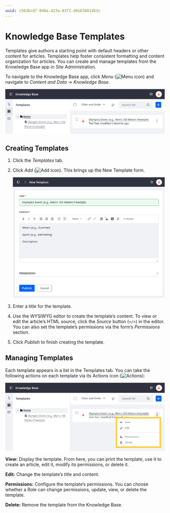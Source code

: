 ```yaml
---
uuid: c563bcd7-0d0a-423a-83f1-d9163601db3c
---
```

# Knowledge Base Templates

Templates give authors a starting point with default headers or other content for articles. Templates help foster consistent formatting and content organization for articles. You can create and manage templates from the Knowledge Base app in Site Administration. 

To navigate to the Knowledge Base app, click _Menu_ (![Menu icon](../../images/icon-menu.png)) and navigate to *Content and Data* &rarr; *Knowledge Base*. 

![Access templates in the app's Templates tab.](./knowledge-base-templates/images/01.png)

## Creating Templates

1. Click the *Templates* tab.

1. Click _Add_ (![Add icon](../../images/icon-add.png)). This brings up the New Template form.

    ![A new form opens to create a template.](./knowledge-base-templates/images/02.png)

1. Enter a title for the template.

1. Use the WYSIWYG editor to create the template’s content. To view or edit the article’s HTML source, click the *Source* button (`</>`) in the editor. You can also set the template’s permissions via the form’s *Permissions* section.

1. Click *Publish* to finish creating the template.

## Managing Templates

Each template appears in a list in the Templates tab. You can take the following actions on each template via its Actions icon (![Actions](../../images/icon-actions.png)):

![Click on the actions icon for different options.](./knowledge-base-templates/images/03.png)

**View:** Display the template. From here, you can print the template, use it to create an article, edit it, modify its permissions, or delete it.

**Edit:** Change the template’s title and content.

**Permissions:** Configure the template’s permissions. You can choose whether a Role can change permissions, update, view, or delete the template.

**Delete:** Remove the template from the Knowledge Base.
